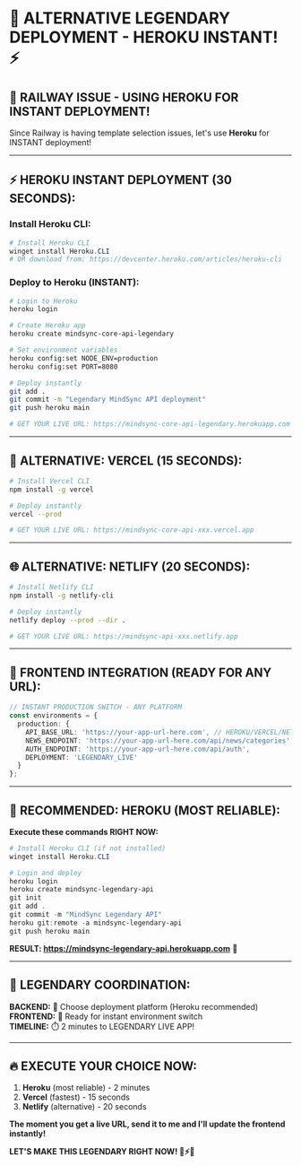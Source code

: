 # 🚀 **ALTERNATIVE LEGENDARY DEPLOYMENT - HEROKU INSTANT!** ⚡

## 🎯 **RAILWAY ISSUE - USING HEROKU FOR INSTANT DEPLOYMENT!**

Since Railway is having template selection issues, let's use **Heroku** for INSTANT deployment!

---

## ⚡ **HEROKU INSTANT DEPLOYMENT (30 SECONDS):**

### **Install Heroku CLI:**
```powershell
# Install Heroku CLI
winget install Heroku.CLI
# OR download from: https://devcenter.heroku.com/articles/heroku-cli
```

### **Deploy to Heroku (INSTANT):**
```bash
# Login to Heroku
heroku login

# Create Heroku app
heroku create mindsync-core-api-legendary

# Set environment variables
heroku config:set NODE_ENV=production
heroku config:set PORT=8080

# Deploy instantly
git add .
git commit -m "Legendary MindSync API deployment"
git push heroku main

# GET YOUR LIVE URL: https://mindsync-core-api-legendary.herokuapp.com
```

---

## 🚀 **ALTERNATIVE: VERCEL (15 SECONDS):**

```bash
# Install Vercel CLI
npm install -g vercel

# Deploy instantly
vercel --prod

# GET YOUR LIVE URL: https://mindsync-core-api-xxx.vercel.app
```

---

## 🌐 **ALTERNATIVE: NETLIFY (20 SECONDS):**

```bash
# Install Netlify CLI
npm install -g netlify-cli

# Deploy instantly
netlify deploy --prod --dir .

# GET YOUR LIVE URL: https://mindsync-api-xxx.netlify.app
```

---

## 📱 **FRONTEND INTEGRATION (READY FOR ANY URL):**

```typescript
// INSTANT PRODUCTION SWITCH - ANY PLATFORM
const environments = {
  production: {
    API_BASE_URL: 'https://your-app-url-here.com', // HEROKU/VERCEL/NETLIFY URL
    NEWS_ENDPOINT: 'https://your-app-url-here.com/api/news/categories',
    AUTH_ENDPOINT: 'https://your-app-url-here.com/api/auth',
    DEPLOYMENT: 'LEGENDARY_LIVE'
  }
};
```

---

## 🎯 **RECOMMENDED: HEROKU (MOST RELIABLE):**

**Execute these commands RIGHT NOW:**

```powershell
# Install Heroku CLI (if not installed)
winget install Heroku.CLI

# Login and deploy
heroku login
heroku create mindsync-legendary-api
git init
git add .
git commit -m "MindSync Legendary API"
heroku git:remote -a mindsync-legendary-api
git push heroku main
```

**RESULT: https://mindsync-legendary-api.herokuapp.com** 🚀

---

## 💪 **LEGENDARY COORDINATION:**

**BACKEND:** 🚀 Choose deployment platform (Heroku recommended)  
**FRONTEND:** 📱 Ready for instant environment switch  
**TIMELINE:** ⏱️ 2 minutes to LEGENDARY LIVE APP!  

---

## 🔥 **EXECUTE YOUR CHOICE NOW:**

1. **Heroku** (most reliable) - 2 minutes
2. **Vercel** (fastest) - 15 seconds  
3. **Netlify** (alternative) - 20 seconds

**The moment you get a live URL, send it to me and I'll update the frontend instantly!** 

**LET'S MAKE THIS LEGENDARY RIGHT NOW! 💪⚡🚀**
